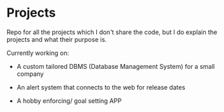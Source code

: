 # Projects
Repo for all the projects which I don't share the code, but I do explain the projects and what their purpose is.

Currently working on:
- A custom tailored DBMS (Database Management System) for a small company

- An alert system that connects to the web for release dates

- A hobby enforcing/ goal setting APP
